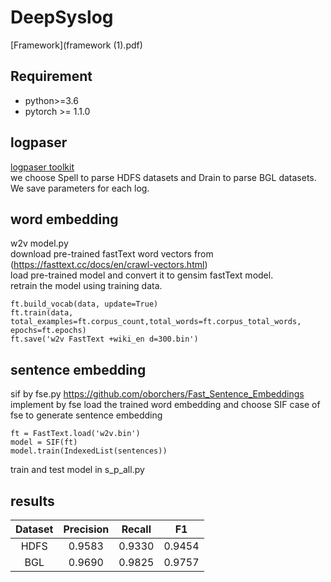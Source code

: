 # DeepSyslog

[Framework](framework (1).pdf)
## Requirement

- python>=3.6
- pytorch >= 1.1.0

## logpaser
[logpaser toolkit](https://github.com/logpai/logparser)  
we choose Spell to parse HDFS datasets and Drain to parse BGL datasets.  
We save parameters for each log.  


## word embedding  
w2v model.py  
download pre-trained fastText word vectors from (https://fasttext.cc/docs/en/crawl-vectors.html)  
load pre-trained model and convert it to gensim fastText model.  
retrain the model using training data.  

    ft.build_vocab(data, update=True)  
    ft.train(data, total_examples=ft.corpus_count,total_words=ft.corpus_total_words, epochs=ft.epochs)  
    ft.save('w2v FastText +wiki_en d=300.bin')  

## sentence embedding  
sif by fse.py
https://github.com/oborchers/Fast_Sentence_Embeddings
implement by fse
load the trained word embedding and choose SIF case of fse to generate sentence embedding

    ft = FastText.load('w2v.bin')
    model = SIF(ft)
    model.train(IndexedList(sentences))
   
train and test model in s_p_all.py

## results

| **Dataset** | **Precision** | **Recall** | **F1** |
| :----:|:----:|:----:|:----:|
|HDFS|0.9583 | 0.9330 | 0.9454 |
|BGL |0.9690 |0.9825 |0.9757 |


